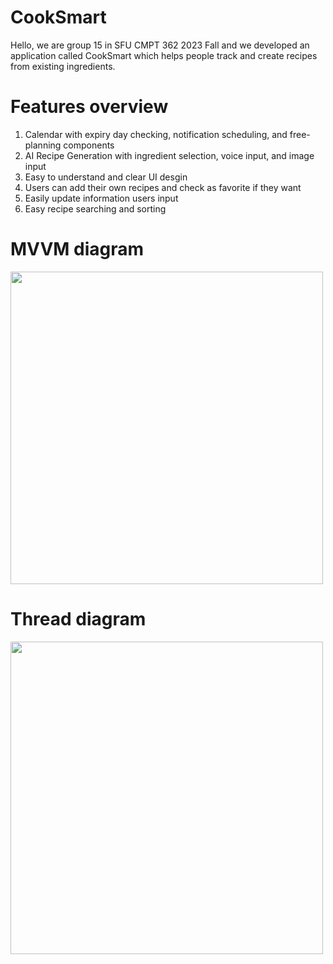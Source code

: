 # CookSmart
Hello, we are group 15 in SFU CMPT 362 2023 Fall and we developed an application called CookSmart which helps people track and create recipes from existing ingredients.

# Features overview
1. Calendar with expiry day checking, notification scheduling, and free-planning components  
2. AI Recipe Generation with ingredient selection, voice input, and image input 
3. Easy to understand and clear UI desgin 
4. Users can add their own recipes and check as favorite if they want
5. Easily update information users input
6. Easy recipe searching and sorting
# MVVM diagram
<img src="./pictures/MVVM.png" width="500px" hight= "750px"/>

# Thread diagram
<img src="./pictures/Thread.png" width="500px" hight= "750px"/>
